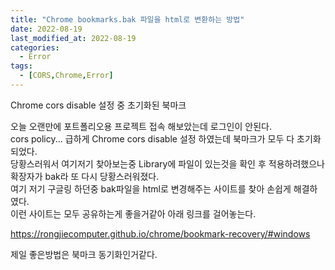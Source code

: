 ```yaml
---
title: "Chrome bookmarks.bak 파일을 html로 변환하는 방법"
date: 2022-08-19
last_modified_at: 2022-08-19
categories: 
  - Error
tags: 
  - [CORS,Chrome,Error]
---
```


Chrome cors disable 설정 중 초기화된 북마크

오늘 오랜만에 포트폴리오용 프로젝트 접속 해보았는데 로그인이 안된다.  
cors policy... 급하게 Chrome cors disable 설정 하였는데 북마크가 모두 다 초기화 되었다.  
당황스러워서 여기저기 찾아보는중 Library에 파일이 있는것을 확인 후 적용하려했으나  
확장자가 bak라 또 다시 당황스러워졌다.  
여기 저기 구글링 하던중 bak파일을 html로 변경해주는 사이트를 찾아 손쉽게 해결하였다.  
이런 사이트는 모두 공유하는게 좋을거같아 아래 링크를 걸어놓는다.  

  

https://rongjiecomputer.github.io/chrome/bookmark-recovery/#windows
  
제일 좋은방법은 북마크 동기화인거같다.
  
